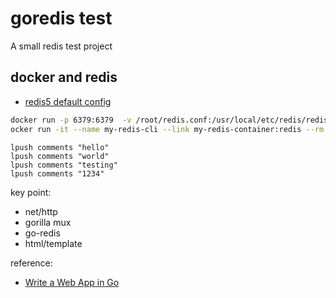 # goredis test

A small redis test project

## docker and redis

- [redis5 default config](https://raw.githubusercontent.com/antirez/redis/5.0/redis.conf)

```sh
docker run -p 6379:6379  -v /root/redis.conf:/usr/local/etc/redis/redis.conf --name my-redis-container -d redis # 使用默认选项启动一个docker实例, 使用定义的配置
ocker run -it --name my-redis-cli --link my-redis-container:redis --rm redis redis-cli -h redis -p 6379 ## 使用另外一个docker 示例连接
```

```redis
lpush comments "hello"
lpush comments "world"
lpush comments "testing"
lpush comments "1234"
```

key point:

- net/http
- gorilla mux
- go-redis
- html/template

reference:

- [Write a Web App in Go](https://www.youtube.com/watch?v=rLK7MSt5flE&list=PLmxT2pVYo5LDMV0epL4z4CUbxvIw6umg_&index=5)
